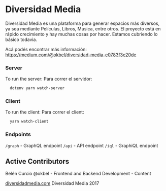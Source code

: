 # Diversidad Media 
Diversidad Media es una plataforma para generar espacios más diversos, ya sea mediante Películas, Libros, Musica, entre otros. El proyecto está en rápido crecimiento y hay muchas cosas por hacer. Estamos cubriendo lo básico todavia.

Acá podés encontrar más información:
https://medium.com/@okbel/diversidad-media-e0783f3e20de

### Server
To run the server:
Para correr el servidor: 

```sh
  dotenv yarn watch-server
```

### Client
To run the client:
Para correr el client: 

```sh
  yarn watch-client
```

### Endpoints
`/graph` - GraphQL endpoint
`/api` - API endpoint
`/iql` - GraphiQL endpoint

## Active Contributors
Belén Curcio @okbel - Frontend and Backend Development - Content


[diversidadmedia.com](diversidadmedia.com)
Diversidad Media 2017

